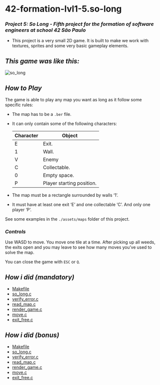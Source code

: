 <h1>42-formation-lvl1-5.so-long</h1>

### _Project 5: So Long - Fifth project for the formation of software engineers at school 42 São Paulo_

- This project is a very small 2D game. It is built to make we work with
textures, sprites and some very basic gameplay elements.


## _This game was like this:_

![so_long](https://user-images.githubusercontent.com/83036509/150965119-a96d5590-3971-43d0-959f-ee0d0f237d9e.gif)

## _How to Play_

The game is able to play any map you want as long as it follow some specific rules:
- The map has to be a ``.ber`` file.
- It can only contain some of the following characters:

    | Character | Object |
    | - | - |
    | E | Exit. |
    | 1 | Wall. |
    | V | Enemy |
    | C | Collectable. |
    | 0 | Empty space. |
    | P | Player starting position. |


- The map must be a rectangle surrounded by walls ‘1’.
- It must have at least one exit ‘E’ and one collectable ‘C’. And only one player ‘P’.

See some examples in the ``./assets/maps`` folder of this project.

### _Controls_
Use WASD to move. You move one tile at a time. After picking up all weeds, the exits open and you may leave to see how many moves you’ve used to solve the map.

You can close the game with `ESC` or `Q`.


## _How i did (mandatory)_

-   [Makefile](https://github.com/Vinicius-Santoro/42-formation-lvl1-5.so-long/blob/main/READMES/01.makefile.md)
-   [so_long.c](https://github.com/Vinicius-Santoro/42-formation-lvl1-5.so-long/blob/main/READMES/02.so_long.md)
-   [verify_error.c](https://github.com/Vinicius-Santoro/42-formation-lvl1-5.so-long/blob/main/READMES/03.verify_error.md)
-   [read_map.c](https://github.com/Vinicius-Santoro/42-formation-lvl1-5.so-long/blob/main/READMES/04.read_map.md)
-   [render_game.c](https://github.com/Vinicius-Santoro/42-formation-lvl1-5.so-long/blob/main/READMES/05.render_game.md)
-   [move.c](https://github.com/Vinicius-Santoro/42-formation-lvl1-5.so-long/blob/main/READMES/06.move.md)
-   [exit_free.c](https://github.com/Vinicius-Santoro/42-formation-lvl1-5.so-long/blob/main/READMES/07.exit_free.md)


## _How i did (bonus)_
-   [Makefile](https://github.com/Vinicius-Santoro/42-formation-lvl1-5.so-long/blob/main/READMES/01.makefile.md)
-   [so_long.c](https://github.com/Vinicius-Santoro/42-formation-lvl1-5.so-long/blob/main/READMES/08.so_long.md)
-   [verify_error.c](https://github.com/Vinicius-Santoro/42-formation-lvl1-5.so-long/blob/main/READMES/03.verify_error.md)
-   [read_map.c](https://github.com/Vinicius-Santoro/42-formation-lvl1-5.so-long/blob/main/READMES/10.read_map.md)
-   [render_game.c](https://github.com/Vinicius-Santoro/42-formation-lvl1-5.so-long/blob/main/READMES/11.render_game.md)
-   [move.c](https://github.com/Vinicius-Santoro/42-formation-lvl1-5.so-long/blob/main/READMES/12.move.md)
-   [exit_free.c](https://github.com/Vinicius-Santoro/42-formation-lvl1-5.so-long/blob/main/READMES/13.exit_free.md)
